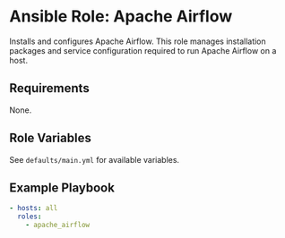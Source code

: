 # Ansible Role: Apache Airflow

Installs and configures Apache Airflow. This role manages installation packages and service configuration required to run Apache Airflow on a host.

## Requirements

None.

## Role Variables

See `defaults/main.yml` for available variables.

## Example Playbook

```yaml
- hosts: all
  roles:
    - apache_airflow
```
